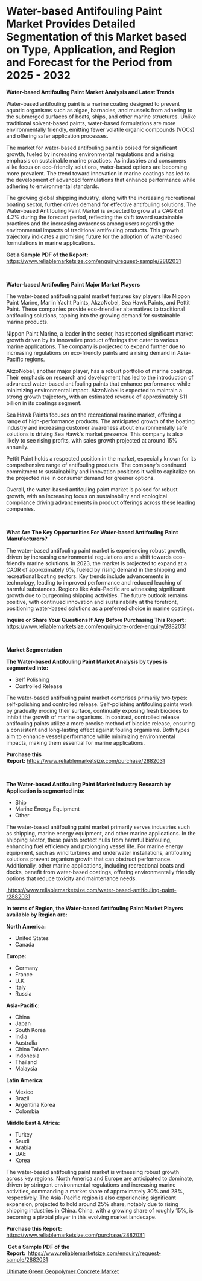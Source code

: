 <p><h1>Water-based Antifouling Paint Market Provides Detailed Segmentation of this Market based on Type, Application, and Region and Forecast for the Period from 2025 - 2032</h1></p><p><strong>Water-based Antifouling Paint Market Analysis and Latest Trends</strong></p>
<p><p>Water-based antifouling paint is a marine coating designed to prevent aquatic organisms such as algae, barnacles, and mussels from adhering to the submerged surfaces of boats, ships, and other marine structures. Unlike traditional solvent-based paints, water-based formulations are more environmentally friendly, emitting fewer volatile organic compounds (VOCs) and offering safer application processes.</p><p>The market for water-based antifouling paint is poised for significant growth, fueled by increasing environmental regulations and a rising emphasis on sustainable marine practices. As industries and consumers alike focus on eco-friendly solutions, water-based options are becoming more prevalent. The trend toward innovation in marine coatings has led to the development of advanced formulations that enhance performance while adhering to environmental standards.</p><p>The growing global shipping industry, along with the increasing recreational boating sector, further drives demand for effective antifouling solutions. The Water-based Antifouling Paint Market is expected to grow at a CAGR of 4.2% during the forecast period, reflecting the shift toward sustainable practices and the increasing awareness among users regarding the environmental impacts of traditional antifouling products. This growth trajectory indicates a promising future for the adoption of water-based formulations in marine applications.</p></p>
<p><strong>Get a Sample PDF of the Report:&nbsp;</strong> <a href="https://www.reliablemarketsize.com/enquiry/request-sample/2882031?utm_campaign=3220&utm_medium=2&utm_source=Github&utm_content=ia&utm_term=12032025&utm_id=water-based-antifouling-paint">https://www.reliablemarketsize.com/enquiry/request-sample/2882031</a></p>
<p>&nbsp;</p>
<p><strong>Water-based Antifouling Paint Major Market Players</strong></p>
<p><p>The water-based antifouling paint market features key players like Nippon Paint Marine, Marlin Yacht Paints, AkzoNobel, Sea Hawk Paints, and Pettit Paint. These companies provide eco-friendlier alternatives to traditional antifouling solutions, tapping into the growing demand for sustainable marine products.</p><p>Nippon Paint Marine, a leader in the sector, has reported significant market growth driven by its innovative product offerings that cater to various marine applications. The company is projected to expand further due to increasing regulations on eco-friendly paints and a rising demand in Asia-Pacific regions.</p><p>AkzoNobel, another major player, has a robust portfolio of marine coatings. Their emphasis on research and development has led to the introduction of advanced water-based antifouling paints that enhance performance while minimizing environmental impact. AkzoNobel is expected to maintain a strong growth trajectory, with an estimated revenue of approximately $11 billion in its coatings segment.</p><p>Sea Hawk Paints focuses on the recreational marine market, offering a range of high-performance products. The anticipated growth of the boating industry and increasing customer awareness about environmentally safe solutions is driving Sea Hawk's market presence. This company is also likely to see rising profits, with sales growth projected at around 15% annually.</p><p>Pettit Paint holds a respected position in the market, especially known for its comprehensive range of antifouling products. The company's continued commitment to sustainability and innovation positions it well to capitalize on the projected rise in consumer demand for greener options.</p><p>Overall, the water-based antifouling paint market is poised for robust growth, with an increasing focus on sustainability and ecological compliance driving advancements in product offerings across these leading companies.</p></p>
<p>&nbsp;</p>
<p><strong>What Are The Key Opportunities For Water-based Antifouling Paint Manufacturers?</strong></p>
<p><p>The water-based antifouling paint market is experiencing robust growth, driven by increasing environmental regulations and a shift towards eco-friendly marine solutions. In 2023, the market is projected to expand at a CAGR of approximately 6%, fueled by rising demand in the shipping and recreational boating sectors. Key trends include advancements in technology, leading to improved performance and reduced leaching of harmful substances. Regions like Asia-Pacific are witnessing significant growth due to burgeoning shipping activities. The future outlook remains positive, with continued innovation and sustainability at the forefront, positioning water-based solutions as a preferred choice in marine coatings.</p></p>
<p><strong>Inquire or Share Your Questions If Any Before Purchasing This Report:</strong> <a href="https://www.reliablemarketsize.com/enquiry/pre-order-enquiry/2882031?utm_campaign=3220&utm_medium=2&utm_source=Github&utm_content=ia&utm_term=12032025&utm_id=water-based-antifouling-paint">https://www.reliablemarketsize.com/enquiry/pre-order-enquiry/2882031</a></p>
<p>&nbsp;</p>
<p><strong>Market Segmentation</strong></p>
<p><strong>The Water-based Antifouling Paint Market Analysis by types is segmented into:</strong></p>
<p><ul><li>Self Polishing</li><li>Controlled Release</li></ul></p>
<p><p>The water-based antifouling paint market comprises primarily two types: self-polishing and controlled release. Self-polishing antifouling paints work by gradually eroding their surface, continually exposing fresh biocides to inhibit the growth of marine organisms. In contrast, controlled release antifouling paints utilize a more precise method of biocide release, ensuring a consistent and long-lasting effect against fouling organisms. Both types aim to enhance vessel performance while minimizing environmental impacts, making them essential for marine applications.</p></p>
<p><strong>Purchase this Report:&nbsp;</strong><a href="https://www.reliablemarketsize.com/purchase/2882031?utm_campaign=3220&utm_medium=2&utm_source=Github&utm_content=ia&utm_term=12032025&utm_id=water-based-antifouling-paint">https://www.reliablemarketsize.com/purchase/2882031</a></p>
<p>&nbsp;</p>
<p><strong>The Water-based Antifouling Paint Market Industry Research by Application is segmented into:</strong></p>
<p><ul><li>Ship</li><li>Marine Energy Equipment</li><li>Other</li></ul></p>
<p><p>The water-based antifouling paint market primarily serves industries such as shipping, marine energy equipment, and other marine applications. In the shipping sector, these paints protect hulls from harmful biofouling, enhancing fuel efficiency and prolonging vessel life. For marine energy equipment, such as wind turbines and underwater installations, antifouling solutions prevent organism growth that can obstruct performance. Additionally, other marine applications, including recreational boats and docks, benefit from water-based coatings, offering environmentally friendly options that reduce toxicity and maintenance needs.</p></p>
<p><a href="https://www.reliablemarketsize.com/water-based-antifouling-paint-r2882031?utm_campaign=3220&utm_medium=2&utm_source=Github&utm_content=ia&utm_term=12032025&utm_id=water-based-antifouling-paint">&nbsp;https://www.reliablemarketsize.com/water-based-antifouling-paint-r2882031</a></p>
<p><strong>In terms of Region, the Water-based Antifouling Paint Market Players available by Region are:</strong></p>
<p>
    <p> <strong> North America: </strong>
        <ul>
            <li>United States</li>
            <li>Canada</li>
        </ul>
        </p> 
    <p> <strong> Europe: </strong>
        <ul>
            <li>Germany</li>
            <li>France</li>
            <li>U.K.</li>
            <li>Italy</li>
            <li>Russia</li>
        </ul>
        </p> 
    <p> <strong> Asia-Pacific: </strong>
        <ul>
            <li>China</li>
            <li>Japan</li>
            <li>South Korea</li>
            <li>India</li>
            <li>Australia</li>
            <li>China Taiwan</li>
            <li>Indonesia</li>
            <li>Thailand</li>
            <li>Malaysia</li>
        </ul>
        </p> 
    <p> <strong> Latin America: </strong>
        <ul>
            <li>Mexico</li>
            <li>Brazil</li>
            <li>Argentina Korea</li>
            <li>Colombia</li>
        </ul>
        </p> 
    <p> <strong> Middle East & Africa: </strong>
        <ul>
            <li>Turkey</li>
            <li>Saudi</li>
            <li>Arabia</li>
            <li>UAE</li>
            <li>Korea</li>
        </ul>
    </p>
    </p>
<p><p>The water-based antifouling paint market is witnessing robust growth across key regions. North America and Europe are anticipated to dominate, driven by stringent environmental regulations and increasing marine activities, commanding a market share of approximately 30% and 28%, respectively. The Asia-Pacific region is also experiencing significant expansion, projected to hold around 25% share, notably due to rising shipping industries in China. China, with a growing share of roughly 15%, is becoming a pivotal player in this evolving market landscape.</p></p>
<p><strong>Purchase this Report: </strong><a href="https://www.reliablemarketsize.com/purchase/2882031?utm_campaign=3220&utm_medium=2&utm_source=Github&utm_content=ia&utm_term=12032025&utm_id=water-based-antifouling-paint">https://www.reliablemarketsize.com/purchase/2882031</a></p>
<p>&nbsp;<strong>Get a Sample PDF of the Report:&nbsp;&nbsp;</strong><a href="https://www.reliablemarketsize.com/enquiry/request-sample/2882031?utm_campaign=3220&utm_medium=2&utm_source=Github&utm_content=ia&utm_term=12032025&utm_id=water-based-antifouling-paint">https://www.reliablemarketsize.com/enquiry/request-sample/2882031</a></p>
<p><strong></strong></p>
<p><p><a href="https://github.com/shadnfamoza/Market-Research-Report-List-1/blob/main/ultimate-green-geopolymer-concrete-market.md?utm_campaign=3220&utm_medium=2&utm_source=Github&utm_content=ia&utm_term=12032025&utm_id=water-based-antifouling-paint">Ultimate Green Geopolymer Concrete Market</a></p></p>